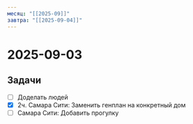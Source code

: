 ```yaml
---
месяц: "[[2025-09]]"
завтра: "[[2025-09-04]]"
---
```


# 2025-09-03

## Задачи

 - [ ] Доделать людей
 - [x] 2ч. Самара Сити: Заменить генплан на конкретный дом
 - [ ] Самара Сити: Добавить прогулку
